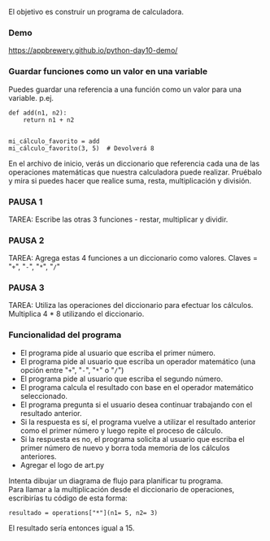 El objetivo es construir un programa de calculadora.

### Demo
https://appbrewery.github.io/python-day10-demo/


### Guardar funciones como un valor en una variable
Puedes guardar una referencia a una función como un valor para una variable.
p.ej.
```
def add(n1, n2):
    return n1 + n2
    
    
mi_cálculo_favorito = add
mi_cálculo_favorito(3, 5)  # Devolverá 8
```
En el archivo de inicio, verás un diccionario que referencia cada una de las operaciones matemáticas que nuestra calculadora puede realizar. Pruébalo y mira si puedes hacer que realice suma, resta, multiplicación y división.

### PAUSA 1 
TAREA: Escribe las otras 3 funciones - restar, multiplicar y dividir.

### PAUSA 2
TAREA: Agrega estas 4 funciones a un diccionario como valores. Claves = "`+`", "`-`", "`*`", "`/`"

### PAUSA 3
TAREA: Utiliza las operaciones del diccionario para efectuar los cálculos. Multiplica 4 * 8 utilizando el diccionario.


### Funcionalidad del programa
- El programa pide al usuario que escriba el primer número.
- El programa pide al usuario que escriba un operador matemático (una opción entre "`+`", "`-`", "`*`" o "`/`")
- El programa pide al usuario que escriba el segundo número.
- El programa calcula el resultado con base en el operador matemático seleccionado.
- El programa pregunta si el usuario desea continuar trabajando con el resultado anterior.
- Si la respuesta es sí, el programa vuelve a utilizar el resultado anterior como el primer número y luego repite el proceso de cálculo.
- Si la respuesta es no, el programa solicita al usuario que escriba el primer número de nuevo y borra toda memoria de los cálculos anteriores.
- Agregar el logo de art.py

<div class="hint">
  Intenta dibujar un diagrama de flujo para planificar tu programa.
</div>

<div class="hint">
    Para llamar a la multiplicación desde el diccionario de operaciones, escribirías tu código de esta forma:

<code>resultado = operations["*"](n1= 5, n2= 3)</code>

El resultado sería entonces igual a 15.
</div>
